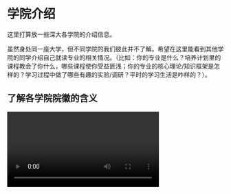 # 学院介绍

这里打算放一些深大各学院的介绍信息。

虽然身处同一座大学，但不同学院的我们彼此并不了解。希望在这里能看到其他学院的同学介绍自己就读专业的相关情况。（比如：你的专业是什么？培养计划里的课程教会了你什么，哪些课程使你受益匪浅；你的专业的核心理论/知识框架是怎样的？学习过程中做了哪些有趣的实验/调研？平时的学习生活是咋样的？）。

## 了解各学院院徽的含义

<video width="70%" controls>  
    <source src="https://storage.szulib.top/szulib/fires-docs/videos/college_logo_intro.mp4" type="video/mp4">  
    Your browser does not support the video tag.
</video>

